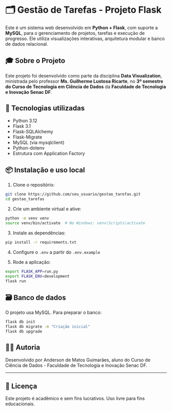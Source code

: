 # 🗂️ Gestão de Tarefas - Projeto Flask

Este é um sistema web desenvolvido em **Python + Flask**, com suporte a **MySQL**, para o gerenciamento de projetos, tarefas e execução de progresso. Ele utiliza visualizações interativas, arquitetura modular e banco de dados relacional.

## 🎓 Sobre o Projeto

Este projeto foi desenvolvido como parte da disciplina **Data Visualization**, ministrada pelo professor **Ms. Guilherme Lustosa Ricarte**, no **3º semestre do Curso de Tecnologia em Ciência de Dados** da **Faculdade de Tecnologia e Inovação Senac DF**.

## 🚀 Tecnologias utilizadas

- Python 3.12
- Flask 3.1
- Flask-SQLAlchemy
- Flask-Migrate
- MySQL (via mysqlclient)
- Python-dotenv
- Estrutura com Application Factory

## 📦 Instalação e uso local

1. Clone o repositório:
```bash
git clone https://github.com/seu_usuario/gestao_tarefas.git
cd gestao_tarefas
```

2. Crie um ambiente virtual e ative:
```bash
python -m venv venv
source venv/bin/activate  # No Windows: venv\Scripts\activate
```

3. Instale as dependências:
```bash
pip install -r requirements.txt
```

4. Configure o `.env` a partir do `.env.example`

5. Rode a aplicação:
```bash
export FLASK_APP=run.py
export FLASK_ENV=development
flask run
```

## 🗃️ Banco de dados

O projeto usa MySQL. Para preparar o banco:

```bash
flask db init
flask db migrate -m "Criação inicial"
flask db upgrade
```

## 👨‍💻 Autoria

Desenvolvido por Anderson de Matos Guimarães, aluno do Curso de Ciência de Dados - Faculdade de Tecnologia e Inovação Senac DF.

---

## 📄 Licença

Este projeto é acadêmico e sem fins lucrativos. Uso livre para fins educacionais.

